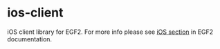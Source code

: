 # ios-client

iOS client library for EGF2. For more info please see [iOS section](http://doc.eigengraph.com) in EGF2 documentation.
